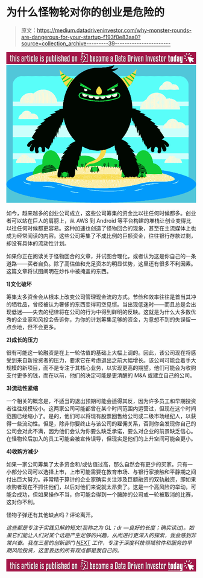 # 为什么怪物轮对你的创业是危险的

> 原文：<https://medium.datadriveninvestor.com/why-monster-rounds-are-dangerous-for-your-startup-f193f0e83aa0?source=collection_archive---------39----------------------->

[![](img/ad824c4281d40d60d5927c10c1bedff6.png)](http://www.track.datadriveninvestor.com/BecomeDDItealI1)![](img/99af637f708a13fa94590843f24a4b92.png)

如今，越来越多的创业公司成立，这些公司筹集的资金比以往任何时候都多。创业者可以站在巨人的肩膀上，从 AWS 到 Android 等平台构建的堆栈让创业变得比以往任何时候都更容易。这种加速也创造了怪物回合的现象，甚至在主流媒体上也成为经常阅读的内容。这些公司筹集了不成比例的巨额资金，往往银行存款过剩，却没有具体的流动性计划。

如果你正在阅读关于怪物回合的文章，并试图合理化，或者认为这是你自己的一条道路——买者自负。除了高估值和充足资本的明显优势，这里还有很多不利因素。这篇文章将试图阐明在炒作中被掩盖的东西。

**1)文化破坏**

筹集太多资金会从根本上改变公司管理现金流的方式。节俭和效率往往是首当其冲的牺牲品，曾经被认为奢侈的东西变得司空见惯。当出现低迷时——而且总是会出现低迷——失去的纪律将在公司的行为中得到鲜明的反映。这就是为什么大多数优秀的企业家和风投会告诉你，为你的计划筹集足够的资金，为意想不到的失误留一点余地，但不会更多。

**2)成长的压力**

很有可能这一轮融资是在上一轮估值的基础上大幅上调的。因此，该公司现在将感受到来自新投资者的压力，要求它在考虑退出之前大幅增长。该公司可能会着手大规模的新项目，而不是专注于其核心业务，以实现更高的期望。他们可能会为收购支付更多的钱，而在以前，他们的决定可能是更清醒的 M&A 或建立自己的公司。

**3)流动性紧缩**

一个相关的概念是，不适当的退出预期可能会适得其反，因为许多员工和早期投资者往往规模较小。这两家公司可能都曾在某个时间范围内运营过，但现在这个时间范围已经缩小了。是的，他们可以将现有股票回售给公司或二级市场经纪人，以获得一些流动性。但是，除非你要终止与该公司的雇佣关系，否则你会发现你自己的公司会对此不满，因为他们会认为你要么缺乏承诺，要么对企业的前景缺乏信心。在怪物轮后加入的员工可能会被宣传误导，但现实是他们的上升空间可能会更小。

**4)收购方减少**

如果一家公司筹集了太多资金和/或估值过高，那么自然会有更少的买家。只有一小部分公司可以选择上市，上市可能需要在教育市场、与银行家接触和平静期之间付出巨大努力。非常精于算计的企业家确实关注涉及巨额融资的双轨融资，即如果收购者现在不抓住他们，以后对他们来说就太昂贵了。这是一个高风险的举动，可能会成功，但如果操作不当，你可能会得到一个臃肿的公司或一轮被取消的比赛，这对你不利。

怪物子弹还有其他缺点吗？评论离开。

*这些都是专注于实践见解的短文(我称之为 GL；dr —良好的长度；确实读过)。如果它们能让人们对某个话题产生足够的兴趣，从而进行更深入的探索，我会感到非常兴奋。我在三星的创新部门* [*NEXT*](http://samsungnext.com/) *工作，专注于深度科技领域软件和服务的早期风险投资，这里表达的所有观点都是我自己的。*

[![](img/913501a93e3a95987f571828a4d7287e.png)](http://www.track.datadriveninvestor.com/BecomeDDI1B)